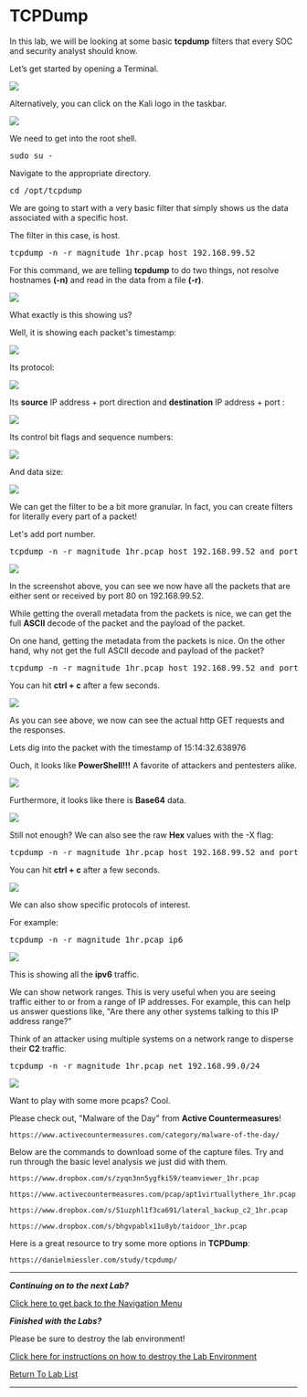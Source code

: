 
# TCPDump

In this lab, we will be looking at some basic **tcpdump** filters that every SOC and security analyst should know.

Let’s get started by opening a Terminal.

![](attachments/OpeningKaliInstance.png)

Alternatively, you can click on the Kali logo in the taskbar.

![](attachments/TaskbarKaliIcon.png)

We need to get into the root shell. 

<pre>sudo su -</pre>

Navigate to the appropriate directory. 

<pre>cd /opt/tcpdump</pre>

We are going to start with a very basic filter that simply shows us the data associated with a specific host.

The filter in this case, is host.

<pre>tcpdump -n -r magnitude_1hr.pcap host 192.168.99.52</pre>

For this command, we are telling **tcpdump** to do two things, not resolve hostnames **(-n)** and read in the data from a file **(-r)**.

![](attachments/tcpdump_pcaphost.png)

What exactly is this showing us?

Well, it is showing each packet's timestamp:

![](attachments/tcpdump_timestamp.png)

Its protocol:

![](attachments/tcpdump_protocol.png)

Its **source** IP address + port direction and **destination** IP address + port :

![](attachments/tcpdump_addressport.png)

Its control bit flags and sequence numbers:

![](attachments/tcpdump_flagssequence.png)

And data size:

![](attachments/Clipboard_2020-12-09-18-18-51.png)

We can get the filter to be a bit more granular.  In fact, you can create filters for literally every part of a packet!

Let's add port number.

<pre>tcpdump -n -r magnitude_1hr.pcap host 192.168.99.52 and port 80</pre>

![](attachments/tcpdump_port80.png)

In the screenshot above, you can see we now have all the packets that are either sent or received by port 80 on 192.168.99.52.

While getting the overall metadata from the packets is nice, we can get the full **ASCII** decode of the packet and the payload of the packet.

On one hand, getting the metadata from the packets is nice.  On the other hand, why not get the full ASCII decode and payload of the packet?

<pre>tcpdump -n -r magnitude_1hr.pcap host 192.168.99.52 and port 80 -A</pre>

You can hit **ctrl + c** after a few seconds.

![](attachments/tcpdump_-a.png)

As you can see above, we now can see the actual http GET requests and the responses.  

Lets dig into the packet with the timestamp of 15:14:32.638976

Ouch, it looks like **PowerShell!!!**  A favorite of attackers and pentesters alike.  

![](attachments/tcpdump_powershell.png)

Furthermore, it looks like there is **Base64** data.

![](attachments/tcpdump_base64.png)

Still not enough?  We can also see the raw **Hex** values with the -X flag:

<pre>tcpdump -n -r magnitude_1hr.pcap host 192.168.99.52 and port 80 -AX</pre>

You can hit **ctrl + c** after a few seconds.

![](attachments/tcpdump_hex.png)

We can also show specific protocols of interest.

For example:

<pre>tcpdump -n -r magnitude_1hr.pcap ip6</pre>

![](attachments/tcpdump_ip6.png)

This is showing all the **ipv6** traffic.

We can show network ranges.  This is very useful when you are seeing traffic either to or from a range of IP addresses.  For example, this can help us answer questions like, "Are there any other systems talking to this IP address range?" 

Think of an attacker using multiple systems on a network range to disperse their **C2** traffic.

<pre>tcpdump -n -r magnitude_1hr.pcap net 192.168.99.0/24</pre>

![](attachments/tcpdump_netrange.png)

Want to play with some more pcaps?  Cool.

Please check out, "Malware of the Day" from **Active Countermeasures**!

`https://www.activecountermeasures.com/category/malware-of-the-day/`

Below are the commands to download some of the capture files.  Try and run through the basic level analysis we just did with them.

`https://www.dropbox.com/s/zyqn3nn5ygfki59/teamviewer_1hr.pcap`

`https://www.activecountermeasures.com/pcap/apt1virtuallythere_1hr.pcap`

`https://www.dropbox.com/s/51uzphl1f3ca691/lateral_backup_c2_1hr.pcap`

`https://www.dropbox.com/s/bhgvpablx11u8yb/taidoor_1hr.pcap`

Here is a great resource to try some more options in **TCPDump**:

`https://danielmiessler.com/study/tcpdump/`

***
***Continuing on to the next Lab?***

[Click here to get back to the Navigation Menu](/IntroClassFiles/navigation.md)

***Finished with the Labs?***


Please be sure to destroy the lab environment!

[Click here for instructions on how to destroy the Lab Environment](/IntroClassFiles/Tools/IntroClass/LabDestruction/labdestruction.md)

[Return To Lab List](https://github.com/strandjs/IntroLabs/blob/master/IntroClassFiles/navigation.md)

---





















